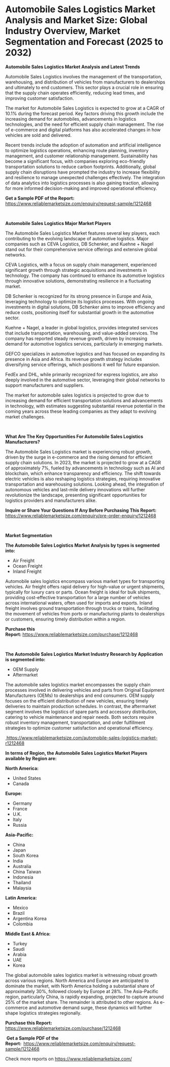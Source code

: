 <p><h1>Automobile Sales Logistics Market Analysis and Market Size: Global Industry Overview, Market Segmentation and Forecast (2025 to 2032)</h1></p><p><strong>Automobile Sales Logistics Market Analysis and Latest Trends</strong></p>
<p><p>Automobile Sales Logistics involves the management of the transportation, warehousing, and distribution of vehicles from manufacturers to dealerships and ultimately to end customers. This sector plays a crucial role in ensuring that the supply chain operates efficiently, reducing lead times, and improving customer satisfaction. </p><p>The market for Automobile Sales Logistics is expected to grow at a CAGR of 10.1% during the forecast period. Key factors driving this growth include the increasing demand for automobiles, advancements in logistics technologies, and the need for efficient supply chain management. The rise of e-commerce and digital platforms has also accelerated changes in how vehicles are sold and delivered.</p><p>Recent trends include the adoption of automation and artificial intelligence to optimize logistics operations, enhancing route planning, inventory management, and customer relationship management. Sustainability has become a significant focus, with companies exploring eco-friendly transportation solutions to reduce carbon footprints. Additionally, global supply chain disruptions have prompted the industry to increase flexibility and resilience to manage unexpected challenges effectively. The integration of data analytics into logistics processes is also gaining traction, allowing for more informed decision-making and improved operational efficiency.</p></p>
<p><strong>Get a Sample PDF of the Report:&nbsp;</strong> <a href="https://www.reliablemarketsize.com/enquiry/request-sample/1212468?utm_campaign=2457&utm_medium=2&utm_source=Github&utm_content=ia&utm_term=24032025&utm_id=automobile-sales-logistics">https://www.reliablemarketsize.com/enquiry/request-sample/1212468</a></p>
<p>&nbsp;</p>
<p><strong>Automobile Sales Logistics Major Market Players</strong></p>
<p><p>The Automobile Sales Logistics Market features several key players, each contributing to the evolving landscape of automotive logistics. Major companies such as CEVA Logistics, DB Schenker, and Kuehne + Nagel stand out for their comprehensive service offerings and extensive global networks.</p><p>CEVA Logistics, with a focus on supply chain management, experienced significant growth through strategic acquisitions and investments in technology. The company has continued to enhance its automotive logistics through innovative solutions, demonstrating resilience in a fluctuating market.</p><p>DB Schenker is recognized for its strong presence in Europe and Asia, leveraging technology to optimize its logistics processes. With ongoing investments in digital solutions, DB Schenker aims to improve efficiency and reduce costs, positioning itself for substantial growth in the automotive sector.</p><p>Kuehne + Nagel, a leader in global logistics, provides integrated services that include transportation, warehousing, and value-added services. The company has reported steady revenue growth, driven by increasing demand for automotive logistics services, particularly in emerging markets.</p><p>GEFCO specializes in automotive logistics and has focused on expanding its presence in Asia and Africa. Its revenue growth strategy includes diversifying service offerings, which positions it well for future expansion.</p><p>FedEx and DHL, while primarily recognized for express logistics, are also deeply involved in the automotive sector, leveraging their global networks to support manufacturers and suppliers.</p><p>The market for automobile sales logistics is projected to grow due to increasing demand for efficient transportation solutions and advancements in technology, with estimates suggesting substantial revenue potential in the coming years across these leading companies as they adapt to evolving market challenges.</p></p>
<p>&nbsp;</p>
<p><strong>What Are The Key Opportunities For Automobile Sales Logistics Manufacturers?</strong></p>
<p><p>The Automobile Sales Logistics market is experiencing robust growth, driven by the surge in e-commerce and the rising demand for efficient supply chain solutions. In 2023, the market is projected to grow at a CAGR of approximately 7%, fueled by advancements in technology such as AI and blockchain, which enhance transparency and efficiency. The shift towards electric vehicles is also reshaping logistics strategies, requiring innovative transportation and warehousing solutions. Looking ahead, the integration of autonomous vehicles and last-mile delivery innovations will further revolutionize the landscape, presenting significant opportunities for logistics providers and manufacturers alike.</p></p>
<p><strong>Inquire or Share Your Questions If Any Before Purchasing This Report:</strong> <a href="https://www.reliablemarketsize.com/enquiry/pre-order-enquiry/1212468?utm_campaign=2457&utm_medium=2&utm_source=Github&utm_content=ia&utm_term=24032025&utm_id=automobile-sales-logistics">https://www.reliablemarketsize.com/enquiry/pre-order-enquiry/1212468</a></p>
<p>&nbsp;</p>
<p><strong>Market Segmentation</strong></p>
<p><strong>The Automobile Sales Logistics Market Analysis by types is segmented into:</strong></p>
<p><ul><li>Air Freight</li><li>Ocean Freight</li><li>Inland Freight</li></ul></p>
<p><p>Automobile sales logistics encompass various market types for transporting vehicles. Air freight offers rapid delivery for high-value or urgent shipments, typically for luxury cars or parts. Ocean freight is ideal for bulk shipments, providing cost-effective transportation for a large number of vehicles across international waters, often used for imports and exports. Inland freight involves ground transportation through trucks or trains, facilitating the movement of vehicles from ports or manufacturing plants to dealerships or customers, ensuring timely distribution within a region.</p></p>
<p><strong>Purchase this Report:&nbsp;</strong><a href="https://www.reliablemarketsize.com/purchase/1212468?utm_campaign=2457&utm_medium=2&utm_source=Github&utm_content=ia&utm_term=24032025&utm_id=automobile-sales-logistics">https://www.reliablemarketsize.com/purchase/1212468</a></p>
<p>&nbsp;</p>
<p><strong>The Automobile Sales Logistics Market Industry Research by Application is segmented into:</strong></p>
<p><ul><li>OEM Supply</li><li>Aftermarket</li></ul></p>
<p><p>The automobile sales logistics market encompasses the supply chain processes involved in delivering vehicles and parts from Original Equipment Manufacturers (OEMs) to dealerships and end consumers. OEM supply focuses on the efficient distribution of new vehicles, ensuring timely deliveries to maintain production schedules. In contrast, the aftermarket segment involves the logistics of spare parts and accessory distribution, catering to vehicle maintenance and repair needs. Both sectors require robust inventory management, transportation, and order fulfillment strategies to optimize customer satisfaction and operational efficiency.</p></p>
<p><a href="https://www.reliablemarketsize.com/automobile-sales-logistics-market-r1212468?utm_campaign=2457&utm_medium=2&utm_source=Github&utm_content=ia&utm_term=24032025&utm_id=automobile-sales-logistics">&nbsp;https://www.reliablemarketsize.com/automobile-sales-logistics-market-r1212468</a></p>
<p><strong>In terms of Region, the Automobile Sales Logistics Market Players available by Region are:</strong></p>
<p>
    <p> <strong> North America: </strong>
        <ul>
            <li>United States</li>
            <li>Canada</li>
        </ul>
        </p> 
    <p> <strong> Europe: </strong>
        <ul>
            <li>Germany</li>
            <li>France</li>
            <li>U.K.</li>
            <li>Italy</li>
            <li>Russia</li>
        </ul>
        </p> 
    <p> <strong> Asia-Pacific: </strong>
        <ul>
            <li>China</li>
            <li>Japan</li>
            <li>South Korea</li>
            <li>India</li>
            <li>Australia</li>
            <li>China Taiwan</li>
            <li>Indonesia</li>
            <li>Thailand</li>
            <li>Malaysia</li>
        </ul>
        </p> 
    <p> <strong> Latin America: </strong>
        <ul>
            <li>Mexico</li>
            <li>Brazil</li>
            <li>Argentina Korea</li>
            <li>Colombia</li>
        </ul>
        </p> 
    <p> <strong> Middle East & Africa: </strong>
        <ul>
            <li>Turkey</li>
            <li>Saudi</li>
            <li>Arabia</li>
            <li>UAE</li>
            <li>Korea</li>
        </ul>
    </p>
    </p>
<p><p>The global automobile sales logistics market is witnessing robust growth across various regions. North America and Europe are anticipated to dominate the market, with North America holding a substantial share of approximately 30%, followed closely by Europe at 28%. The Asia-Pacific region, particularly China, is rapidly expanding, projected to capture around 25% of the market share. The remainder is attributed to other regions. As e-commerce and automotive demand surge, these dynamics will further shape logistics strategies regionally.</p></p>
<p><strong>Purchase this Report: </strong><a href="https://www.reliablemarketsize.com/purchase/1212468?utm_campaign=2457&utm_medium=2&utm_source=Github&utm_content=ia&utm_term=24032025&utm_id=automobile-sales-logistics">https://www.reliablemarketsize.com/purchase/1212468</a></p>
<p>&nbsp;<strong>Get a Sample PDF of the Report:&nbsp;&nbsp;</strong><a href="https://www.reliablemarketsize.com/enquiry/request-sample/1212468?utm_campaign=2457&utm_medium=2&utm_source=Github&utm_content=ia&utm_term=24032025&utm_id=automobile-sales-logistics">https://www.reliablemarketsize.com/enquiry/request-sample/1212468</a></p>
<p><strong></strong></p>
<p>Check more reports on <a href="https://www.reliablemarketsize.com/?utm_campaign=2457&utm_medium=2&utm_source=Github&utm_content=ia&utm_term=24032025&utm_id=automobile-sales-logistics">https://www.reliablemarketsize.com/</a></p>